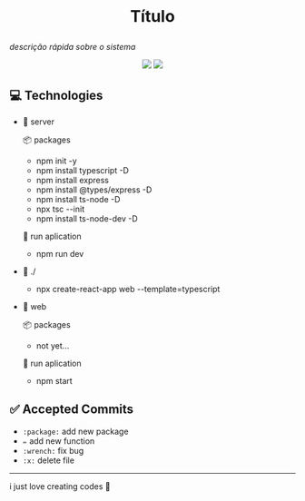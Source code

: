 <p align="center">    
 <img src="" />    
</p>

<h1 align="center">

Título

</h1>



*descrição rápida sobre o sistema*

<p align="center">

<img src=" https://img.shields.io/badge/label-message-green" />

<img src=" https://img.shields.io/badge/made%20by%20-Gledson-green" />

 </p>

## 💻 Technologies


- 📁 server
    
    📦 packages

    - npm init -y
    - npm install typescript -D
    - npm install express
    - npm install @types/express -D
    - npm install ts-node -D
    - npx tsc --init
    - npm install ts-node-dev -D

    🎥 run aplication

    - npm run dev

- 📁 ./

    - npx create-react-app web --template=typescript

- 📁 web
    
    📦 packages

    - not yet...


    🎥 run aplication

    - npm start

## ✅ Accepted Commits

- `:package:` add new package
- `✏️` add new function
- `:wrench:` fix bug
- `:x:` delete file

---

i just love creating codes 💜